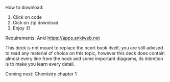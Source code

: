 How to download:
1. Click on code
2. Cick on zip download
3. Enjoy :D

Requirements: Anki
https://apps.ankiweb.net

This deck is not meant to replace the ncert book itself, you are still advised to read any material of choice on this topic, however this deck does contain almost every line from the book and some important diagrams, its intention is to make you learn every detail.

Coming next: Chemistry chapter 1
